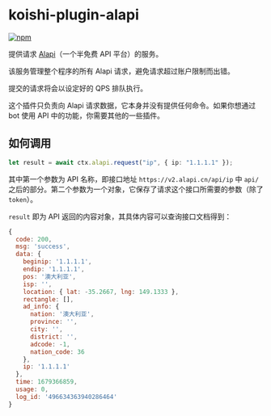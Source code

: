 # koishi-plugin-alapi

[![npm](https://img.shields.io/npm/v/koishi-plugin-alapi?style=flat-square)](https://www.npmjs.com/package/koishi-plugin-alapi)

提供请求 [Alapi](https://alapi.cn)（一个半免费 API 平台）的服务。

该服务管理整个程序的所有 Alapi 请求，避免请求超过账户限制而出错。

提交的请求将会以设定好的 QPS 排队执行。

这个插件只负责向 Alapi 请求数据，它本身并没有提供任何命令。如果你想通过 bot 使用 API 中的功能，你需要其他的一些插件。

## 如何调用

```typescript
let result = await ctx.alapi.request("ip", { ip: "1.1.1.1" });
```

其中第一个参数为 API 名称，即接口地址 `https://v2.alapi.cn/api/ip` 中 `api/` 之后的部分。第二个参数为一个对象，它保存了请求这个接口所需要的参数（除了 `token`）。

`result` 即为 API 返回的内容对象，其具体内容可以查询接口文档得到：

```javascript
{
  code: 200,
  msg: 'success',
  data: {
    beginip: '1.1.1.1',
    endip: '1.1.1.1',
    pos: '澳大利亚',
    isp: '',
    location: { lat: -35.2667, lng: 149.1333 },
    rectangle: [],
    ad_info: {
      nation: '澳大利亚',
      province: '',
      city: '',
      district: '',
      adcode: -1,
      nation_code: 36
    },
    ip: '1.1.1.1'
  },
  time: 1679366859,
  usage: 0,
  log_id: '496634363940286464'
}
```
